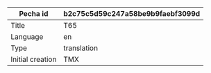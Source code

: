 |Pecha id | b2c75c5d59c247a58be9b9faebf3099d
| --- | --- 
|Title | T65 
|Language | en
|Type | translation
|Initial creation | TMX